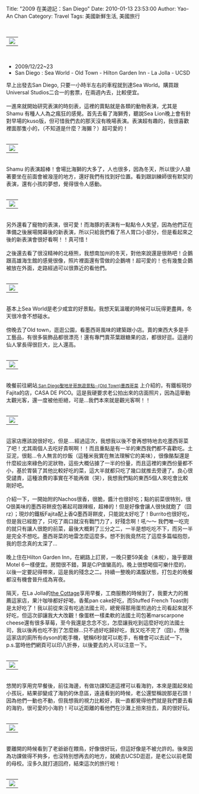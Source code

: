 Title: "2009 在美遊記：San Diego"
Date: 2010-01-13 23:53:00
Author: Yao-An Chan
Category: Travel
Tags: 美國新鮮生活, 美國旅行


<div class='post'>
<center><br /><table style="width: auto;"><tbody><tr><td><a href="http://picasaweb.google.com/lh/photo/ZY_MmKE7GheMqj2NCdjvBA?feat=embedwebsite"><img src="http://lh3.ggpht.com/_mvtDPM7iODU/S0YwBWG_M4I/AAAAAAAAFZ4/6owXdfDlPQw/s400/NF1_6608.jpg" /></a></td></tr></tbody></table><br /><div style="text-align: left;"><ul><li>2009/12/22~23</li><li>San Diego : Sea World - Old Town - Hilton Garden Inn - La Jolla - UCSD<br /></li></ul><strong style="font-weight: normal;">早上出發去San Diego, 只要一小時半左右的車程就到達Sea World。購買跟Universal Studios二合一的套票，在兩週內去，比較便宜。<br /><br />一進來就開始研究表演的時刻表，這裡的賣點就是各類的動物表演，尤其是Shamu 有種人人為之瘋狂的感覺。首先去看了海獅秀，聽說Sea Lion晚上會有針對早場的kuso版，但可惜我們去的那天沒有晚場表演。表演超有趣的，我很喜歡裡面那隻小的，（不知道是什麼？海獺？）超</strong>可愛的！<br /><center><br /><table style="width: auto;"><tbody><tr><td><a href="http://picasaweb.google.com/lh/photo/uFM9kWlyd7lsq_3Vl_AURA?feat=embedwebsite"><img src="http://lh6.ggpht.com/_mvtDPM7iODU/S0YxUbbyk0I/AAAAAAAAFas/369v-NQ21eY/s400/NF1_6626.jpg" /></a></td></tr></tbody></table><br /></center><strong style="font-weight: normal;">Shamu 的表演超棒！會場比海獅的大多了，人也很多，因為冬天，所以很少人搶著要坐在前面會被潑溼的地方，還好我們有找到好位置。看到跟訓練師很有默契的表演，還有小孩的夢想，覺得很令人感動。</strong><br /></div><br /><table style="width: auto;"><tbody><tr><td><a href="http://picasaweb.google.com/lh/photo/hpF4TxYHb1suDFXk7rX8TQ?feat=embedwebsite"><img src="http://lh6.ggpht.com/_mvtDPM7iODU/S0Yxqp51hnI/AAAAAAAAFa0/YSGiaVXAyWQ/s400/NF1_6628.jpg" /></a></td></tr></tbody></table><br /><div style="text-align: left;">另外還看了寵物的表演，很可愛！而海豚的表演有一點點令人失望，因為他們正在準備之後展場開幕後的新表演，所以只給我們看了吊人胃口小部分，但是看起來之後的新表演會很好看啊！！真可惜！<br /><br />之後還去看了很沒精神的北極熊，我想南加州的冬天，對他來說還是很熱吧！企鵝跟高雄海生館的感覺很像，照片裡面還有雪做的企鵝唷！超可愛的！也有幾隻企鵝被放在外面，走路經過可以很靠近的看他們。<br /><br /></div><table style="width: auto;"><tbody><tr><td><a href="http://picasaweb.google.com/lh/photo/5T6zWUT2P-5RuqIOBCzIFw?feat=embedwebsite"><img src="http://lh5.ggpht.com/_mvtDPM7iODU/S0YyJUp5GtI/AAAAAAAAFbM/w9GXZDA0mgU/s400/NF1_6635.jpg" /></a></td></tr></tbody></table><br /><div style="text-align: left;">基本上Sea World是老少咸宜的好景點，我想天氣溫暖的時候可以玩得更盡興，冬天很冷會不想碰水。<br /><br />傍晚去了Old town，逛逛公園，看墨西哥風味的建築跟小店。賣的東西大多是手工藝品，有很多裝飾品都很漂亮！還有專門賣茶葉跟糖果的店，都很好逛。這邊的仙人掌長得很巨大，比人還高。<br /></div><center><br /><table style="width: auto;"><tbody><tr><td><a href="http://picasaweb.google.com/lh/photo/EytrkffVMClsVu6oXtxCCQ?feat=embedwebsite"><img src="http://lh6.ggpht.com/_mvtDPM7iODU/S0YzEX-mEOI/AAAAAAAAFb0/6Q2QwYy87io/s400/NF1_6643.jpg" /></a></td></tr></tbody></table><div style="text-align: left;"><br />晚餐前往網站<span style="font-size:85%;"><a href="http://houleehi.com/leeblog/?p=42" rel="bookmark"><span style="font-weight: bold;"> </span>San Diego聖地牙哥旅遊景點─(Old Town)墨西哥菜</a></span> 上介紹的，有鐵板現炒<strong style="font-weight: normal;">Fajita的店，CASA DE PICO。這是我硬要求老公拍出來的店面照片，因為這舉動太觀光客，還一度被他拒絕，可是...我們本來就是觀光客啊！！<br /></strong><br /></div><strong style="font-weight: normal;"></strong><strong style="font-weight: normal;"></strong><table style="width: auto;"><tbody><tr><td><a href="http://picasaweb.google.com/lh/photo/3pRtjpOi6RH8LVUe4MAf8A?feat=embedwebsite"><img src="http://lh5.ggpht.com/_mvtDPM7iODU/S0YzWuRoFRI/AAAAAAAAFcE/yQ9J9bOzOHg/s400/NF1_6647.jpg" /></a></td></tr></tbody></table><br /></center><div style="text-align: left;"><strong style="font-weight: normal;">這家店應該說很好吃，但是....經過這次，我想我以後不會再想特地去吃墨西哥菜了吧！尤其兩個人去吃好貴啊啊！！而且重點是有一半的東西我們都不喜歡吃。土豆泥，很鬆...令人無言的炒飯（這種米我實在無法理解它的美味），很像酪梨還是什麼絞出來綠色的泥狀物，這些大概佔據了一半的份量，</strong><strong style="font-weight: normal;">而且這裡的東西份量都不小，基於胃裝了其他比較好吃的菜，這大半就</strong><strong style="font-weight: normal;">都只吃了幾口就推去旁邊了。良心很受譴責，這種浪費的事實在不能再做（哭），我想我們點的東西5個人來吃會比較剛好吧。<br /><br />介紹一下，一開始附的</strong>Nachos很香，很脆，醬汁也很好吃；點的<strong style="font-weight: normal;">前菜很特別，很Q很美味的</strong>墨西哥餅<strong style="font-weight: normal;">皮包著起司跟辣椒，超棒的！但是好像會讓人很快就飽了（囧rz）；現炒的鐵板</strong><strong style="font-weight: normal;">Fajita</strong>配上香Q墨西哥餅皮，只能說太好吃了<strong style="font-weight: normal;">！Burrito</strong><strong  style="font-family:georgia;"><span style="font-weight: normal;font-family:arial;" >也很好吃，但是我已經飽了</span></strong>，只吃了兩口就沒有戰鬥力了，好殘念啊！吼～～ 我們唯一吃完的就只有讓人很飽的前菜，最後大概剩了三分之二，一半是想吃吃不下，而另一半是完全不想吃。墨西哥菜的地雷怎麼這麼多。想不到我竟然花了這麼多篇幅抱怨，我的怨念真的太深了...<strong style="font-weight: normal;"><br /><br />晚上住在</strong>Hilton Garden Inn，在網路上訂房，一晚只要59美金（未稅），幾乎要跟Motel 6一樣便宜。房間很不錯，算是C/P值蠻高的。晚上很想喝個可樂什麼的，以後一定要記得帶來，這是我的殘念之二。持續一整晚的滿腹狀態，打包走的晚餐都沒有機會晉升成為宵夜。<br /><center><br /><div style="text-align: left;">隔天，在La Jolla的<a href="http://www.cottagelajolla.com/">the Cottage</a>享用早餐，工商服務的時候到了，我要大力的推薦這家店，果汁咖啡都好好喝，香蕉pan cake好吃，而Stuffed French Toast則是太好吃了！我以前從來沒有吃過法國土司，總覺得那用蛋煎過的土司看起來就不好吃，但這次卻讓我大大改觀！像蛋糕一樣柔軟的法國土司包著marscarpone cheese還有很多草莓，至今我還是念念不忘，怎麼讓我吃到這麼好吃的法國土司，我以後再也吃不到了怎麼辦...只不過好吃歸好吃，我又吃不完了（囧）。然後這家店的廁所有dyson的乾手機，號稱6秒就可以乾手，有機會可以去試一下。p.s.當時他們網頁可以印八折券，以後要去的人可以注意一下。<br /><br /></div><table style="width: auto;"><tbody><tr><td><a href="http://picasaweb.google.com/lh/photo/gd71CVArJdg0HoLxKBbxUw?feat=embedwebsite"><img src="http://lh3.ggpht.com/_mvtDPM7iODU/S0Yza7x1JEI/AAAAAAAAFcI/30yrGB5A_M8/s400/NF1_6648.jpg" /></a></td></tr></tbody></table><br /></center>悠閒的享用完早餐後，前往海邊，有做功課知道這裡可以看海豹，本來是圍起來給小孩玩，結果卻變成了海豹的休息區，遠遠看到的時候，老公還堅稱說那是石頭！因為他們一動也不動，但我想我的視力比較好，我一直都覺得他們就是我們要去看的海豹，很可愛的小海豹！可以近距離的看他們在沙灘上扭來扭去，真的很好玩。<br /><center><br /><table style="width: auto;"><tbody><tr><td><a href="http://picasaweb.google.com/lh/photo/fcf9p2B6KEcddIuLhTSJWg?feat=embedwebsite"><img src="http://lh3.ggpht.com/_mvtDPM7iODU/S0Y1g885LpI/AAAAAAAAFd0/0L1jyhPPfRE/s400/NF1_6673.jpg" /></a></td></tr></tbody></table><br /><div style="text-align: left;">要離開的時候看到了老爺爺在餵鳥，好像很好玩，但這好像是不被允許的。後來因為功課做得不夠多，也沒特別想再去的地方，就繞去UCSD逛逛，是老公以前老闆的母校。沒多久就打道回府，結束這次的旅行啦！<br /></div></center><center><br /><table style="width: auto;"><tbody><tr><td><a href="http://picasaweb.google.com/lh/photo/II5fQZgA8qlzOEWJwGQ84A?feat=embedwebsite"><img src="http://lh4.ggpht.com/_mvtDPM7iODU/S0Y3iqrbtxI/AAAAAAAAFfc/1ZgKgwRvL5g/s400/NF1_6697.jpg" /></a></td></tr></tbody></table><br /></center><strong style="font-weight: normal;"></strong></div></center></div>
